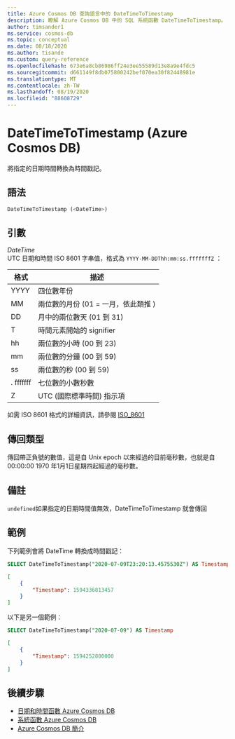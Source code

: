 ```yaml
---
title: Azure Cosmos DB 查詢語言中的 DateTimeToTimestamp
description: 瞭解 Azure Cosmos DB 中的 SQL 系統函數 DateTimeToTimestamp。
author: timsander1
ms.service: cosmos-db
ms.topic: conceptual
ms.date: 08/18/2020
ms.author: tisande
ms.custom: query-reference
ms.openlocfilehash: 673e6a8cb86986ff24e3ee55589d13e8a9e4fdc5
ms.sourcegitcommit: d661149f8db075800242bef070ea30f82448981e
ms.translationtype: MT
ms.contentlocale: zh-TW
ms.lasthandoff: 08/19/2020
ms.locfileid: "88608729"
---
```

# <a name="datetimetotimestamp-azure-cosmos-db"></a>DateTimeToTimestamp (Azure Cosmos DB) 

將指定的日期時間轉換為時間戳記。
  
## <a name="syntax"></a>語法
  
```sql
DateTimeToTimestamp (<DateTime>)
```

## <a name="arguments"></a>引數

*DateTime*  
   UTC 日期和時間 ISO 8601 字串值，格式為 `YYYY-MM-DDThh:mm:ss.fffffffZ` ：
  
  |格式|描述|
  |-|-|
  |YYYY|四位數年份|
  |MM|兩位數的月份 (01 = 一月，依此類推 ) |
  |DD|月中的兩位數天 (01 到 31) |
  |T|時間元素開始的 signifier|
  |hh|兩位數的小時 (00 到 23) |
  |mm|兩位數的分鐘 (00 到 59) |
  |ss|兩位數的秒 (00 到 59) |
  |. fffffff|七位數的小數秒數|
  |Z|UTC (國際標準時間) 指示項||
  
  如需 ISO 8601 格式的詳細資訊，請參閱 [ISO_8601](https://en.wikipedia.org/wiki/ISO_8601)

## <a name="return-types"></a>傳回類型

傳回帶正負號的數值，這是自 Unix epoch 以來經過的目前毫秒數，也就是自 00:00:00 1970 年1月1日星期四起經過的毫秒數。

## <a name="remarks"></a>備註

`undefined`如果指定的日期時間值無效，DateTimeToTimestamp 就會傳回

## <a name="examples"></a>範例
  
下列範例會將 DateTime 轉換成時間戳記：

```sql
SELECT DateTimeToTimestamp("2020-07-09T23:20:13.4575530Z") AS Timestamp
```

```json
[
    {
        "Timestamp": 1594336813457
    }
]
```  

以下是另一個範例︰

```sql
SELECT DateTimeToTimestamp("2020-07-09") AS Timestamp
```

```json
[
    {
        "Timestamp": 1594252800000
    }
]
```  

## <a name="next-steps"></a>後續步驟

- [日期和時間函數 Azure Cosmos DB](sql-query-date-time-functions.md)
- [系統函數 Azure Cosmos DB](sql-query-system-functions.md)
- [Azure Cosmos DB 簡介](introduction.md)
